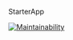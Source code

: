 StarterApp

[![Maintainability](https://api.codeclimate.com/v1/badges/ce42ab576292945d1135/maintainability)](https://codeclimate.com/github/mickadoua/ReactNativeStarter/maintainability)

